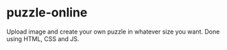 # puzzle-online
Upload image and create your own puzzle in whatever size you want. Done using HTML, CSS and JS.
